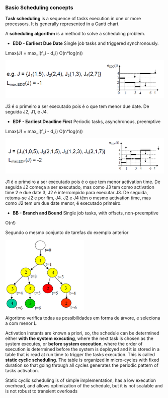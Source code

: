 ### Basic Scheduling concepts

**Task scheduling** is a sequence of tasks execution in one or more processors. It is generally represented in a Gantt chart.

A **scheduling algorithm** is a method to solve a scheduling problem.

* **EDD - Earliest Due Date**
Single job tasks and triggered synchronously.

Lmax(J) = max_i(f_i - d_i)
O(n*log(n))

<img src="Images/edd.PNG" width="550">

J3 é o primeiro a ser executado pois é o que tem menor due date. De seguida J2, J1, e J4.

* **EDF - Earliest Deadline First**
Periodic tasks, asynchronous, preemptive

Lmax(J) = max_i(f_i - d_i)
O(n*log(n))

<img src="Images/edf.PNG" width="550">

J1 é o primeiro a ser executado pois é o que tem menor activation time. De seguida J2 começa a ser executado, mas como J3 tem como activation time 2 e due date 3, J2 é interrompido para executar J3. De seguida, retoma-se J2 e por fim, J4. J2 e J4 têm o mesmo activation time, mas como J2 tem um due date menor, é executado primeiro.

* **BB - Branch and Bound**
Single job tasks, with offsets, non-preemptive

O(n!)

Segundo o mesmo conjunto de tarefas do exemplo anterior

<img src="Images/bb.PNG" width="250">

Algoritmo verifica todas as possibilidades em forma de árvore, e seleciona a com menor L.

Activation instants are known a priori, so, the schedule can be determined either **with the system executing**, where the next task is chosen as the system executes, or **before system execution**, where the order of execution is determined before the system is deployed and it is stored in a table that is read at run time to trigger the tasks execution. This is called **static cyclic scheduling**. The table is organized in micro-cycles with fixed duration so that going through all cycles generates the periodic pattern of tasks activation.

Static cyclic scheduling is of simple implementation, has a low execution overhead, and allows optimization of the schedule, but it is not scalable and is not robust to transient overloads
